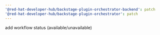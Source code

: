 ```yaml
---
'@red-hat-developer-hub/backstage-plugin-orchestrator-backend': patch
'@red-hat-developer-hub/backstage-plugin-orchestrator': patch
---
```


add workflow status (available/unavailable)
